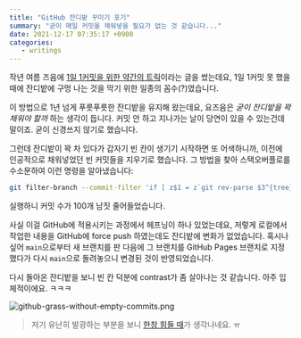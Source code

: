 ```yaml
---
title: "GitHub 잔디밭 꾸미기 포기"
summary: "굳이 매일 커밋을 채워넣을 필요가 없는 것 같습니다..."
date: 2021-12-17 07:35:17 +0900
categories:
   - writings
---
```


작년 여름 즈음에 [1일 1커밋을 위한 약간의 트릭](https://blog.potados.com/dev/gardening-github/)이라는 글을 썼는데요, 1일 1커밋 못 했을 때에 잔디밭에 구멍 나는 것을 막기 위한 일종의 꼼수(?)였습니다.

이 방법으로 1년 넘게 푸릇푸릇한 잔디밭을 유지해 왔는데요, 요즈음은 *굳이 잔디밭을 꽉 채워야 할까* 하는 생각이 듭니다. 커밋 안 하고 지나가는 날이 당연이 있을 수 있는건데 말이죠. 굳이 신경쓰지 않기로 했습니다.

그런데 잔디밭이 꽉 차 있다가 갑자기 빈 칸이 생기기 시작하면 또 어색하니까, 이전에 인공적으로 채워넣었던 빈 커밋들을 지우기로 했습니다. 그 방법을 찾아 스택오버플로를 수소문하여 이런 명령을 알아냈습니다:

```bash
git filter-branch --commit-filter 'if [ z$1 = z`git rev-parse $3^{tree}` ]; then skip_commit "$@"; else git commit-tree "$@"; fi' "$@"
```

실행하니 커밋 수가 100개 남짓 줄어들었습니다.

사실 이걸 GitHub에 적용시키는 과정에서 헤프닝이 하나 있었는데요, 저렇게 로컬에서 작업한 내용을 GitHub에 force push 하였는데도 잔디밭에 변화가 없었습니다. 혹시나 싶어 `main`으로부터 새 브랜치를 판 다음에 그 브랜치를 GitHub Pages 브랜치로 지정했다가 다시 `main`으로 돌려놓으니 변경된 것이 반영되었습니다.

다시 돌아온 잔디밭을 보니 빈 칸 덕분에 contrast가 좀 살아나는 것 같습니다. 아주 입체적이에요. ㅋㅋㅋ

![github-grass-without-empty-commits.png](https://i.imgur.com/Atw7Kfh.png)

> 저기 유난히 발광하는 부분을 보니 [한창 힘들 때](https://blog.potados.com/writings/being-a-paid-worker)가 생각나네요. ㅠ
